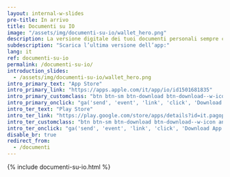 ```yaml
---
layout: internal-w-slides
pre-title: In arrivo
title: Documenti su IO
image: "/assets/img/documenti-su-io/wallet_hero.png"
description: La versione digitale dei tuoi documenti personali sempre con te, sull’app IO.
subdescription: "Scarica l’ultima versione dell’app:"
lang: it
ref: documenti-su-io
permalink: /documenti-su-io/
introduction_slides:
  - /assets/img/documenti-su-io/wallet_hero.png
intro_primary_text: "App Store"
intro_primary_link: "https://apps.apple.com/it/app/io/id1501681835"
intro_primary_customclass: "btn btn-sm btn-download btn-download--w-icon ios text-uppercase px-3 px-md-5 mr-2"
intro_primary_onclick: "ga('send', 'event', 'link', 'click', 'Download App: iOS', 1)"
intro_ter_text: "Play Store"
intro_ter_link: "https://play.google.com/store/apps/details?id=it.pagopa.io.app"
intro_ter_customclass: "btn btn-sm btn-download btn-download--w-icon android text-uppercase px-3 px-md-5 "
intro_ter_onclick: "ga('send', 'event', 'link', 'click', 'Download App: Android', 1)"
disable_br: true
redirect_from:
  - /documenti
---
```


{% include documenti-su-io.html %}